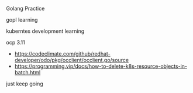 Golang Practice 

gopl learning 

kuberntes development learning 

ocp 3.11
- https://codeclimate.com/github/redhat-developer/odo/pkg/occlient/occlient.go/source
- https://programming.vip/docs/how-to-delete-k8s-resource-objects-in-batch.html

just keep going
